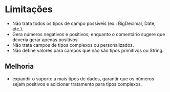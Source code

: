 # Limitações

- Não trata todos os tipos de campo possíveis (ex.: BigDecimal, Date, etc.).
- Gera números negativos e positivos, enquanto o comentário sugere que deveria gerar apenas positivos.
- Não trata campos de tipos complexos ou personalizados.
- Não define valores para campos que não são tipos primitivos ou String.

## Melhoria

- expandir o suporte a mais tipos de dados, garantir que os números sejam positivos e adicionar tratamento para tipos
  complexos.